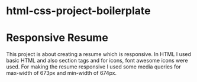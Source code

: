 # html-css-project-boilerplate
# Responsive Resume
This project is about creating a resume which is responsive. In HTML I used basic HTML and also section tags and for icons, font awesome icons were used.
For making the resume responsive I used some media queries for max-width of 673px and min-width of 674px.
